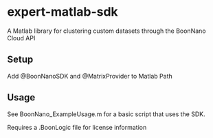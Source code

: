 # expert-matlab-sdk

A Matlab library for clustering custom datasets through the BoonNano Cloud API

## Setup

Add @BoonNanoSDK and @MatrixProvider to Matlab Path

## Usage

See BoonNano_ExampleUsage.m for a basic script that uses the SDK.

Requires a .BoonLogic file for license information